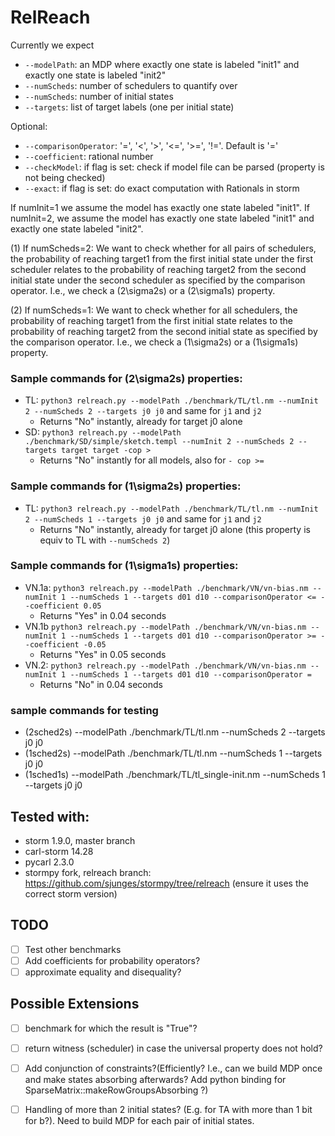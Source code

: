 # RelReach

Currently we expect
- ```--modelPath```: an MDP where exactly one state is labeled "init1" and exactly one state is labeled "init2"
- ```--numScheds```: number of schedulers to quantify over
- ```--numScheds```: number of initial states
- ```--targets```: list of target labels (one per initial state)

Optional:
- ```--comparisonOperator```: '=', '<', '>', '<=', '>=', '!='. Default is '='
- ```--coefficient```: rational number
- ```--checkModel```: if flag is set: check if model file can be parsed (property is not being checked)
- ```--exact```: if flag is set: do exact computation with Rationals in storm

If numInit=1 we assume the model has exactly one state labeled "init1". 
If numInit=2, we assume the model has exactly one state labeled "init1" and exactly one state labeled "init2".

(1) If numScheds=2:
We want to check whether for all pairs of schedulers, the probability of reaching target1 from the first initial state under the first scheduler relates to the probability of reaching target2 from the second initial state under the second scheduler as specified by the comparison operator.
I.e., we check a (2\sigma2s) or a (2\sigma1s) property.

(2) If numScheds=1:
We want to check whether for all schedulers, the probability of reaching target1 from the first initial state relates to the probability of reaching target2 from the second initial state as specified by the comparison operator.
I.e., we check a (1\sigma2s) or a (1\sigma1s) property.


### Sample commands for (2\sigma2s) properties:
- TL: ```python3 relreach.py --modelPath ./benchmark/TL/tl.nm --numInit 2 --numScheds 2 --targets j0 j0``` and same for ```j1``` and ```j2```
  - Returns "No" instantly, already for target j0 alone
- SD: ```python3 relreach.py --modelPath ./benchmark/SD/simple/sketch.templ --numInit 2 --numScheds 2 --targets target target -cop >```
  - Returns "No" instantly for all models, also for ```- cop >=```

### Sample commands for (1\sigma2s) properties:
- TL: ```python3 relreach.py --modelPath ./benchmark/TL/tl.nm --numInit 2 --numScheds 1 --targets j0 j0``` and same for ```j1``` and ```j2```
  - Returns "No" instantly, already for target j0 alone (this property is equiv to TL with ```--numScheds 2```)

### Sample commands for (1\sigma1s) properties:
- VN.1a: ```python3 relreach.py --modelPath ./benchmark/VN/vn-bias.nm --numInit 1 --numScheds 1 --targets d01 d10 --comparisonOperator <= --coefficient 0.05``` 
  - Returns "Yes" in 0.04 seconds
- VN.1b ```python3 relreach.py --modelPath ./benchmark/VN/vn-bias.nm --numInit 1 --numScheds 1 --targets d01 d10 --comparisonOperator >= --coefficient -0.05```
  - Returns "Yes" in 0.05 seconds
- VN.2: ```python3 relreach.py --modelPath ./benchmark/VN/vn-bias.nm --numInit 1 --numScheds 1 --targets d01 d10 --comparisonOperator =``` 
  - Returns "No" in 0.04 seconds

### sample commands for testing
- (2sched2s) --modelPath ./benchmark/TL/tl.nm --numScheds 2 --targets j0 j0
- (1sched2s) --modelPath ./benchmark/TL/tl.nm --numScheds 1 --targets j0 j0
- (1sched1s) --modelPath ./benchmark/TL/tl_single-init.nm --numScheds 1 --targets j0 j0

## Tested with:
- storm 1.9.0, master branch
- carl-storm 14.28
- pycarl 2.3.0
- stormpy fork, relreach branch: https://github.com/sjunges/stormpy/tree/relreach (ensure it uses the correct storm version)

## TODO
- [ ] Test other benchmarks
- [ ] Add coefficients for probability operators?
- [ ] approximate equality and disequality? 

## Possible Extensions
- [ ] benchmark for which the result is "True"?
- [ ] return witness (scheduler) in case the universal property does not hold?
- [ ] Add conjunction of constraints?(Efficiently? I.e., can we build MDP once and make states absorbing afterwards? Add python binding for SparseMatrix::makeRowGroupsAbsorbing ?)
- [ ] Handling of more than 2 initial states? (E.g. for TA with more than 1 bit for b?). Need to build MDP for each pair of initial states.

